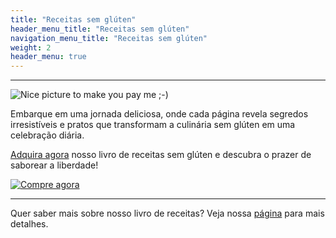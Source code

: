 ```yaml
---
title: "Receitas sem glúten"
header_menu_title: "Receitas sem glúten"
navigation_menu_title: "Receitas sem glúten"
weight: 2
header_menu: true
---
```

---
![Nice picture to make you pay me ;-)](../images/selective-focus-photography-of-pasta-with-tomato-and-basil-1279330.jpg)

Embarque em uma jornada deliciosa, onde cada página revela segredos irresistíveis e pratos que transformam a culinária sem glúten em uma celebração diária.

[Adquira agora](https://sun.eduzz.com/2t5yssom) nosso livro de receitas sem glúten e descubra o prazer de saborear a liberdade!

[![Compre agora](../images/botao-comprar.png)](https://sun.eduzz.com/2t5yssom)

---

Quer saber mais sobre nosso livro de receitas? Veja nossa [página](gluten) para mais detalhes.
